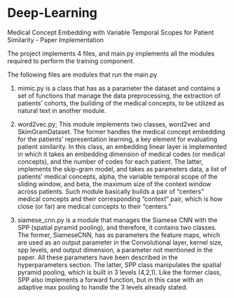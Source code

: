 # Deep-Learning

Medical Concept Embedding with Variable Temporal Scopes for Patient Similarity - Paper Implementation

The project implements 4 files, and main.py implements all the modules required to perform the training component.

The following files are modules that run the main.py

1. mimic.py is a class that has as a parameter the dataset and contains a set of functions that manage the data preprocessing, the extraction of patients’ cohorts, the building of the medical concepts, to be utilized as natural text in another module.

2. word2vec.py; This module implements two classes, word2vec and SkimGramDataset. The former handles the medical concept embedding for the patients’ representation learning, a key element for evaluating patient similarity. In this class, an embedding linear layer is implemented in which it takes an embedding dimension of medical codes (or medical concepts), and the number of codes for each patient. The latter, implements the skip-gram model, and takes as parameters data, a list of patients’ medical concepts, alpha, the variable temporal scope of the sliding window, and beta, the maximum size of the context window across patients. Such module basically builds a pair of “centers” medical concepts and their corresponding “context” pair, which is how close (or far) are medical concepts to their “centers.”

3. siamese_cnn.py is a module that manages the Siamese CNN with the SPP (spatial pyramid pooling), and therefore, it contains two classes. The former, SiameseCNN, has as parameters the feature maps, which are used as an output parameter in the Convolutional layer, kernel size, spp levels, and output dimension, a parameter not mentioned in the paper. All these parameters have been described in the hyperparameters section. The latter, SPP class manipulates the spatial pyramid pooling, which is built in 3 levels (4,2,1). Like the former class, SPP also implements a forward function, but in this case with an adaptive max pooling to handle the 3 levels already stated. 
